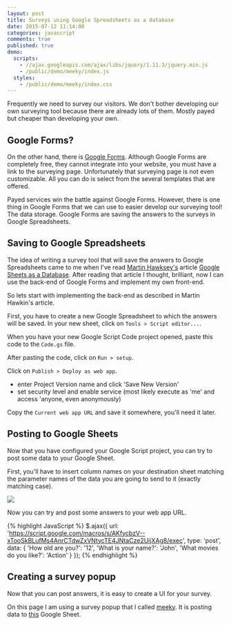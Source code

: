 ```yaml
---
layout: post
title: Surveys using Google Spreadsheets as a database
date: 2015-07-12 11:14:00
categories: javascript
comments: true
published: true
demo:
  scripts:
    - //ajax.googleapis.com/ajax/libs/jquery/1.11.3/jquery.min.js
    - /public/demo/meeky/index.js
  styles:
    - /public/demo/meeky/index.css
---
```


Frequently we need to survey our visitors. We don't bother developing our own
surveying tool because there are already lots of them. Mostly payed but cheaper
than developing your own.


## Google Forms?

On the other hand, there is [Google Forms][]. Although Google Forms are
completely free, they cannot integrate into your website, you must have a link
to the surveying page. Unfortunately that surveying page is not even customizable. All
you can do is select from the several templates that are offered.

Payed services win the battle against Google Forms. However, there is one thing
in Google Forms that we can use to easier develop our surveying tool! The data
storage. Google Forms are saving the answers to the surveys in Google Spreadsheets.


## Saving to Google Spreadsheets

The idea of writing a survey tool that will save the answers to Google Spreadsheets
came to me when I've read [Martin Hawksey's][Martin Hawksey] article
[Google Sheets as a Database][]. After reading that article I thought, brilliant,
now I can use the back-end of Google Forms and implement my own front-end.

So lets start with implementing the back-end as described in Martin Hawkin's
article.

First, you have to create a new Google Spreadsheet to which the answers will be
saved. In your new sheet, click on `Tools > Script editor...`.

When you have your new Google Script Code project opened, paste this code to the
`Code.gs` file.

<script src="https://gist.github.com/zkochan/e5fc3c999875a6da0d5b.js"></script>

After pasting the code, click on `Run > setup`.

Click on `Publish > Deploy as web app`.
* enter Project Version name and click 'Save New Version'
* set security level and enable service (most likely execute as 'me' and access 'anyone, even anonymously)

Copy the `Current web app URL` and save it somewhere, you'll need it later.


## Posting to Google Sheets

Now that you have configured your Google Script project, you can try to post
some data to your Google Sheet.

First, you'll have to insert column names on your destination sheet matching the
parameter names of the data you are going to send to it (exactly matching case).

![](//i.imgur.com/j0O88Mr.png)

Now you can try and post some answers to your web app URL.

{% highlight JavaScript %}
$.ajax({
  url: 'https://script.google.com/macros/s/AKfycbzV--xTooSkBLufMs4AnrCTdwZxVNtycTE4JNtaCze2UijXAg8/exec',
  type: 'post',
  data: {
    'How old are you?': '12',
    'What is your name?': 'John',
    'What movies do you like?': 'Action'
  }
});
{% endhighlight %}


## Creating a survey popup

Now that you can post answers, it is easy to create a UI for your survey.

On this page I am using a survey popup that I called [meeky][]. It is posting
data to [this][demo-sheet] Google Sheet.

[Google Forms]: http://www.google.com/forms/about/
[Martin Hawksey]: https://twitter.com/mhawksey
[Google Sheets as a Database]: https://mashe.hawksey.info/2014/07/google-sheets-as-a-database-insert-with-apps-script-using-postget-methods-with-ajax-example/
[meeky]: https://github.com/zkochan/meeky
[demo-sheet]: https://docs.google.com/spreadsheets/d/1MnSXN88A3Iq7cbqVbi-JAwt0bVNpP9WYNWwVYXb-o-M/edit?usp=sharing
